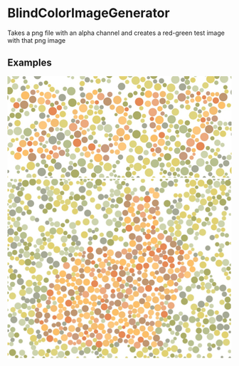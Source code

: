 # BlindColorImageGenerator
Takes a png file with an alpha channel and creates a red-green test image with that png image 
## Examples
![alt text](https://github.com/zolastro/BlindColorImageGenerator/blob/master/examples/2017-test.jpeg)
![alt text](https://github.com/zolastro/BlindColorImageGenerator/blob/master/examples/bunny-test.jpeg)
